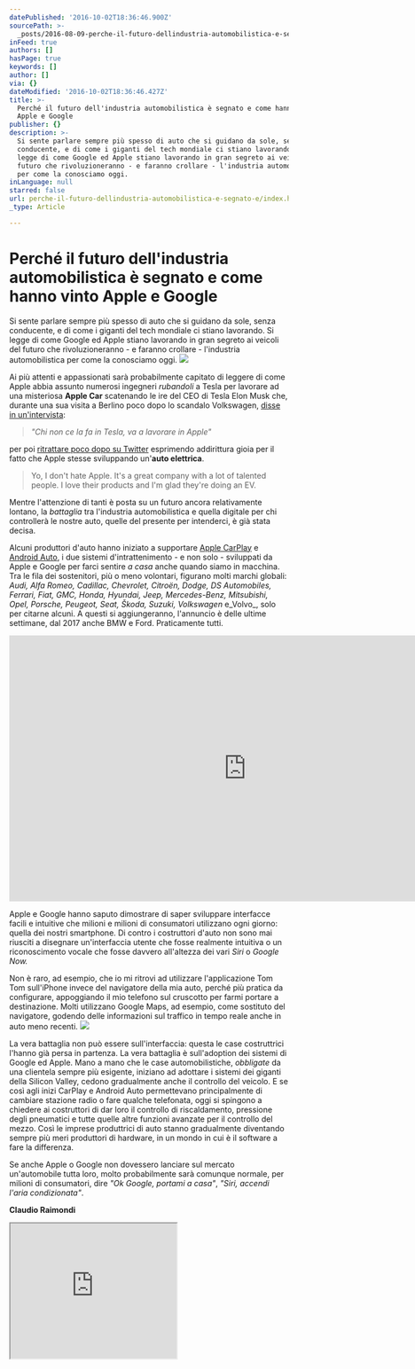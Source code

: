```yaml
---
datePublished: '2016-10-02T18:36:46.900Z'
sourcePath: >-
  _posts/2016-08-09-perche-il-futuro-dellindustria-automobilistica-e-segnato-e.md
inFeed: true
authors: []
hasPage: true
keywords: []
author: []
via: {}
dateModified: '2016-10-02T18:36:46.427Z'
title: >-
  Perché il futuro dell'industria automobilistica è segnato e come hanno vinto
  Apple e Google
publisher: {}
description: >-
  Si sente parlare sempre più spesso di auto che si guidano da sole, senza
  conducente, e di come i giganti del tech mondiale ci stiano lavorando. Si
  legge di come Google ed Apple stiano lavorando in gran segreto ai veicoli del
  futuro che rivoluzioneranno - e faranno crollare - l'industria automobilistica
  per come la conosciamo oggi.
inLanguage: null
starred: false
url: perche-il-futuro-dellindustria-automobilistica-e-segnato-e/index.html
_type: Article

---
```

# Perché il futuro dell'industria automobilistica è segnato e come hanno vinto Apple e Google

Si sente parlare sempre più spesso di auto che si guidano da sole, senza conducente, e di come i giganti del tech mondiale ci stiano lavorando. Si legge di come Google ed Apple stiano lavorando in gran segreto ai veicoli del futuro che rivoluzioneranno - e faranno crollare - l'industria automobilistica per come la conosciamo oggi.
![](https://the-grid-user-content.s3-us-west-2.amazonaws.com/c3b6585f-3615-49ca-8578-0e4767e21c37.jpg)

Ai più attenti e appassionati sarà probabilmente capitato di leggere di come Apple abbia assunto numerosi ingegneri _rubandoli_ a Tesla per lavorare ad una misteriosa **Apple Car** scatenando le ire del CEO di Tesla Elon Musk che, durante una sua visita a Berlino poco dopo lo scandalo Volkswagen, [disse in un'intervista][0]:

> _"Chi non ce la fa in Tesla, va a lavorare in Apple"_

per poi [ritrattare poco dopo su Twitter][1] esprimendo addirittura gioia per il fatto che Apple stesse sviluppando un'**auto elettrica**.

> Yo, I don't hate Apple. It's a great company with a lot of talented people. I love their products and I'm glad they're doing an EV.

Mentre l'attenzione di tanti è posta su un futuro ancora relativamente lontano, la _battaglia_ tra l'industria automobilistica e quella digitale per chi controllerà le nostre auto, quelle del presente per intenderci, è già stata decisa.

Alcuni produttori d'auto hanno iniziato a supportare [Apple CarPlay][2] e [Android Auto][3], i due sistemi d'intrattenimento - e non solo - sviluppati da Apple e Google per farci sentire _a casa_ anche quando siamo in macchina. Tra le fila dei sostenitori, più o meno volontari, figurano molti marchi globali: _Audi, Alfa Romeo, Cadillac, Chevrolet, Citroën, Dodge, DS Automobiles, Ferrari, Fiat, GMC, Honda, Hyundai, Jeep, Mercedes-Benz, Mitsubishi, Opel, Porsche, Peugeot, Seat, Škoda, Suzuki, Volkswagen_ e_Volvo_, solo per citarne alcuni. A questi si aggiungeranno, l'annuncio è delle ultime settimane, dal 2017 anche BMW e Ford. Praticamente tutti.

<iframe src="https://cdn.embedly.com/widgets/media.html?src=https%3A%2F%2Fwww.youtube.com%2Fembed%2FCqSDWoAhvLU%3Ffeature%3Doembed&amp;url=http%3A%2F%2Fwww.youtube.com%2Fwatch%3Fv%3DCqSDWoAhvLU&amp;image=https%3A%2F%2Fi.ytimg.com%2Fvi%2FCqSDWoAhvLU%2Fhqdefault.jpg&amp;key=b7d04c9b404c499eba89ee7072e1c4f7&amp;type=text%2Fhtml&amp;schema=youtube" width="854" height="480" scrolling="no" frameborder="0" allowfullscreen="" style=""></iframe>

Apple e Google hanno saputo dimostrare di saper sviluppare interfacce facili e intuitive che milioni e milioni di consumatori utilizzano ogni giorno: quella dei nostri smartphone. Di contro i costruttori d'auto non sono mai riusciti a disegnare un'interfaccia utente che fosse realmente intuitiva o un riconoscimento vocale che fosse davvero all'altezza dei vari _Siri_ o _Google Now._

Non è raro, ad esempio, che io mi ritrovi ad utilizzare l'applicazione Tom Tom sull'iPhone invece del navigatore della mia auto, perché più pratica da configurare, appoggiando il mio telefono sul cruscotto per farmi portare a destinazione. Molti utilizzano Google Maps, ad esempio, come sostituto del navigatore, godendo delle informazioni sul traffico in tempo reale anche in auto meno recenti.
![](https://the-grid-user-content.s3-us-west-2.amazonaws.com/cfadc6e6-3674-40e4-a895-f2e9a3d13bc6.jpg)

La vera battaglia non può essere sull'interfaccia: questa le case costruttrici l'hanno già persa in partenza. La vera battaglia è sull'adoption dei sistemi di Google ed Apple. Mano a mano che le case automobilistiche, _obbligate_ da una clientela sempre più esigente, iniziano ad adottare i sistemi dei giganti della Silicon Valley, cedono gradualmente anche il controllo del veicolo. E se così agli inizi CarPlay e Android Auto permettevano principalmente di cambiare stazione radio o fare qualche telefonata, oggi si spingono a chiedere ai costruttori di dar loro il controllo di riscaldamento, pressione degli pneumatici e tutte quelle altre funzioni avanzate per il controllo del mezzo. Così le imprese produttrici di auto stanno gradualmente diventando sempre più meri produttori di hardware, in un mondo in cui è il software a fare la differenza.

Se anche Apple o Google non dovessero lanciare sul mercato un'automobile tutta loro, molto probabilmente sarà comunque normale, per milioni di consumatori, dire _"Ok Google, portami a casa"_, _"Siri, accendi l'aria condizionata"_.

**Claudio Raimondi**

<iframe src="https://the-grid.github.io/ed-userhtml/?g=eJytUkFu2zAQvOsVC_cgGY2kY4FYdpHWRusiSALEQI8BJa6sbSlSJVcOjCb_Sd-Rj3VlK0bhcyVAoMjlzO7MFIH3BhdR6fQefkcgT6mqn1vveqvTyhnnL-Fd_WF4Z9FzVOTjhajQtAPS84mm8KsPD9x4VHqyKHI5WERFqDx1LIU75WGsqZytaQtzqHtbMTkLyXRk5YZC1qktZr03UhE3zN1lnldG9ZqcV9Q6qymrXJt36KsGUzJp3XPvXarRGLK6D-xJpapn17qSDAWmSqWYBtxaxS7FeHZGRhotU03oB87_iczEBgV0cjdgvv4BMnAEhQE0PqHCGSq8vsAICwgyL0KjrHWwIytbV10nuAhfnNsanIgpsyhK3gQd9IQ8h-XtTbyB1XK9gU-r69vvsPm6vofr9c3q0ObBE2lOu6pvRYELCMNfVomHjCuDw2YSHz2Mp8fZQhZ8dZDp3BUJSpsdPT4YhG2JOvsR4tNF5CuWYcueMYm1YpUytRhYtV18Ae8tPsJSmJPpyJXorJE4wdOTdDWEc5qprkOrPzdkdBKk7HmayFcCOQatsG5c3hlUQTSyqhSpvqmduj8cAA8iChU3CIUCSWw9nwxBC5K0f_r_KAcPb3CThWwNegTo3CN61FDuYXmsLnIliT8x_wXiMB-A" height="244" style=""></iframe>



[0]: http://www.inc.com/business-insider/elon-musk-apple-hiring-tesla-engineers.html
[1]: https://twitter.com/elonmusk/status/652605371857530880
[2]: http://www.apple.com/ios/carplay/
[3]: https://www.android.com/auto/